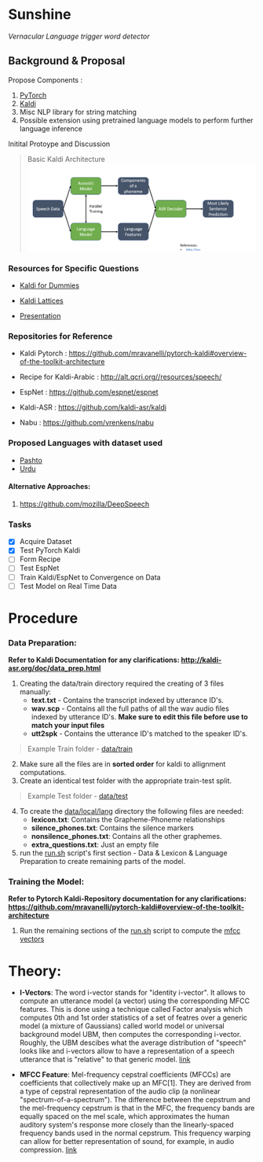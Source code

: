 # Sunshine
*Vernacular Language trigger word detector*

## Background & Proposal

Propose Components :
1. [PyTorch](https://pytorch.org/)
2. [Kaldi](http://kaldi-asr.org/doc/index.html)
3. Misc NLP library for string matching
4. Possible extension using pretrained language models to perform further language inference


Initital Protoype and Discussion
>Basic Kaldi Architecture
> ![KALDI](Literature/discussion.png)


### Resources for Specific Questions

* [Kaldi for Dummies](
https://kaldi-asr.org/doc/kaldi_for_dummies.html#kaldi_for_dummies_environment)

* [Kaldi Lattices](https://kaldi-asr.org/doc/lattices.html)

* [Presentation](https://myelinf-my.sharepoint.com/:p:/g/personal/harsha_myelinfoundry_com/ER5nsCVZz4RMjNno_vHYLL4BXlVEqsBVWWP9Un5SrEK17g?e=4cbA8W)

### Repositories for Reference
* Kaldi Pytorch : https://github.com/mravanelli/pytorch-kaldi#overview-of-the-toolkit-architecture

* Recipe for Kaldi-Arabic : http://alt.qcri.org//resources/speech/

* EspNet : https://github.com/espnet/espnet

* Kaldi-ASR : https://github.com/kaldi-asr/kaldi

* Nabu : https://github.com/vrenkens/nabu

### Proposed Languages with dataset used
* [Pashto](https://catalog.ldc.upenn.edu/LDC2016S09)
* [Urdu](https://archive.org/details/ArabicEnglishPashtoQaziFazlUllah)


#### Alternative Approaches: 
1. https://github.com/mozilla/DeepSpeech

### Tasks 

- [x] Acquire Dataset
- [x] Test PyTorch Kaldi
- [ ] Form Recipe
- [ ] Test EspNet
- [ ] Train Kaldi/EspNet to Convergence on Data
- [ ] Test Model on Real Time Data

# Procedure 

### Data Preparation:
**Refer to __Kaldi Documentation__ for any clarifications: http://kaldi-asr.org/doc/data_prep.html**

1. Creating the data/train directory required the creating of 3 files manually:
    * __text.txt__ - Contains the transcript indexed by utterance ID's. 
    * __wav.scp__ - Contains all the full paths of all the wav audio files indexed by utterance ID's. **Make sure to edit this file before use to match your input files**
    * __utt2spk__ - Contains the utterance ID's matched to the speaker ID's.
>Example Train folder - [data/train](s5/data/train) 
 2. Make sure all the files are in __sorted order__ for kaldi to allignment computations.
3. Create an identical test folder with the appropriate train-test split.  
>Example Test folder - [data/test](s5/data/test)
4. To create the [data/local/lang](s5/data/local/lang) directory the following files are needed:
    * __lexicon.txt__: Contains the Grapheme-Phoneme relationships
    * __silence_phones.txt__: Contains the silence markers
    * __nonsilence_phones.txt__: Contains all the other graphemes.
    * __extra_questions.txt__: Just an empty file
5. run the [run.sh](s5/run.sh) script's first section - Data & Lexicon & Language Preparation to create remaining parts of the model.

### Training the Model:
**Refer to Pytorch Kaldi-Repository documentation for any clarifications: https://github.com/mravanelli/pytorch-kaldi#overview-of-the-toolkit-architecture**

1. Run the remaining sections of the [run.sh](s5/run.sh) script to compute the [mfcc vectors](#mfcc)


# Theory:
<a id=i-vect></a>
 * __I-Vectors__: The word i-vector stands for "identity i-vector". It allows to compute an utterance model (a vector) using the corresponding MFCC features. This is done using a technique called Factor analysis which computes 0th and 1st order statistics of a set of featres over a generic model (a mixture of Gaussians) called world model or universal background model UBM, then computes the corresponding i-vector. Roughly, the UBM descibes what the average distribution of "speech" looks like and i-vectors allow to have a representation of a speech utterance that is "relative" to that generic model. [link](https://www.researchgate.net/post/Can_someone_introduce_me_to_i_vector_approach_for_speaker_recognition)

<a id=mfcc></a>
* __MFCC Feature__: Mel-frequency cepstral coefficients (MFCCs) are coefficients that collectively make up an MFC[1]. They are derived from a type of cepstral representation of the audio clip (a nonlinear "spectrum-of-a-spectrum"). The difference between the cepstrum and the mel-frequency cepstrum is that in the MFC, the frequency bands are equally spaced on the mel scale, which approximates the human auditory system's response more closely than the linearly-spaced frequency bands used in the normal cepstrum. This frequency warping can allow for better representation of sound, for example, in audio compression. [link](https://en.wikipedia.org/wiki/Mel-frequency_cepstrum)
